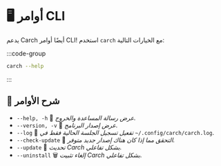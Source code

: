 # 🖥️ أوامر CLI

يدعم Carch أيضًا أوامر CLI! استخدم `carch` مع الخيارات التالية:

:::code-group

```sh [⚙️ CLI]
carch --help
```

:::

## 🔧 شرح الأوامر

- `--help, -h` 📖 *عرض رسالة المساعدة والخروج.*
- `--version, -v` 🔢 *عرض إصدار البرنامج.*
- `--log` 📝 *تفعيل تسجيل الجلسة الحالية فقط في* `~/.config/carch/carch.log`.
- `--check-update` 📡 *التحقق مما إذا كان هناك إصدار جديد متوفر.*
- `--update` 🔄 *تحديث Carch بشكل تفاعلي.*
- `--uninstall` 🗑️ *إلغاء تثبيت Carch بشكل تفاعلي.*
